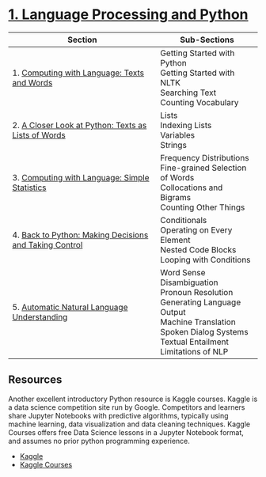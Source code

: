 # [1. Language Processing and Python](https://www.nltk.org/book/ch01.html)

| Section                                                      | Sub-Sections                                                 |
| ------------------------------------------------------------ | ------------------------------------------------------------ |
| 1. [Computing with Language: Texts and Words](https://www.nltk.org/book/ch01.html#computing-with-language-texts-and-words) | Getting Started with Python<br />Getting Started with NLTK<br />Searching Text<br />Counting Vocabulary |
| 2. [A Closer Look at Python: Texts as Lists of Words](https://www.nltk.org/book/ch01.html#a-closer-look-at-python-texts-as-lists-of-words) | Lists<br />Indexing Lists<br />Variables<br />Strings        |
| 3. [Computing with Language: Simple Statistics](https://www.nltk.org/book/ch01.html#computing-with-language-simple-statistics) | Frequency Distributions<br />Fine-grained Selection of Words<br />Collocations and Bigrams<br />Counting Other Things |
| 4. [Back to Python: Making Decisions and Taking Control](https://www.nltk.org/book/ch01.html#back-to-python-making-decisions-and-taking-control) | Conditionals<br />Operating on Every Element<br />Nested Code Blocks<br />Looping with Conditions |
| 5. [Automatic Natural Language Understanding](https://www.nltk.org/book/ch01.html#automatic-natural-language-understanding) | Word Sense Disambiguation<br />Pronoun Resolution<br />Generating Language Output<br />Machine Translation<br />Spoken Dialog Systems<br />Textual Entailment<br />Limitations of NLP |

## Resources

Another excellent introductory Python resource is Kaggle courses. Kaggle is a data science competition site run by Google. Competitors and learners share Jupyter Notebooks with predictive algorithms, typically using machine learning, data visualization and data cleaning techniques. Kaggle Courses offers free Data Science lessons in a Jupyter Notebook format, and assumes no prior python programming experience. 

* [Kaggle](https://www.kaggle.com/)
* [Kaggle Courses](https://www.kaggle.com/learn/overview)

